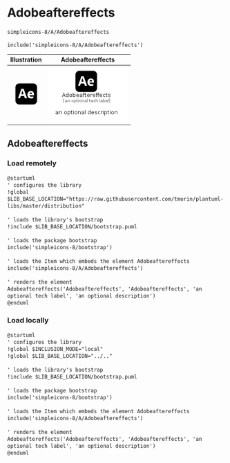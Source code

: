 # Adobeaftereffects


```text
simpleicons-8/A/Adobeaftereffects
```

```text
include('simpleicons-8/A/Adobeaftereffects')
```



| Illustration | Adobeaftereffects |
| :---: | :---: |
| ![illustration for Illustration](../../simpleicons-8/A/Adobeaftereffects.png) | ![illustration for Adobeaftereffects](../../simpleicons-8/A/Adobeaftereffects.Local.png) |




## Adobeaftereffects

### Load remotely
```plantuml
@startuml
' configures the library
!global $LIB_BASE_LOCATION="https://raw.githubusercontent.com/tmorin/plantuml-libs/master/distribution"

' loads the library's bootstrap
!include $LIB_BASE_LOCATION/bootstrap.puml

' loads the package bootstrap
include('simpleicons-8/bootstrap')

' loads the Item which embeds the element Adobeaftereffects
include('simpleicons-8/A/Adobeaftereffects')

' renders the element
Adobeaftereffects('Adobeaftereffects', 'Adobeaftereffects', 'an optional tech label', 'an optional description')
@enduml
```

### Load locally
```plantuml
@startuml
' configures the library
!global $INCLUSION_MODE="local"
!global $LIB_BASE_LOCATION="../.."

' loads the library's bootstrap
!include $LIB_BASE_LOCATION/bootstrap.puml

' loads the package bootstrap
include('simpleicons-8/bootstrap')

' loads the Item which embeds the element Adobeaftereffects
include('simpleicons-8/A/Adobeaftereffects')

' renders the element
Adobeaftereffects('Adobeaftereffects', 'Adobeaftereffects', 'an optional tech label', 'an optional description')
@enduml
```

